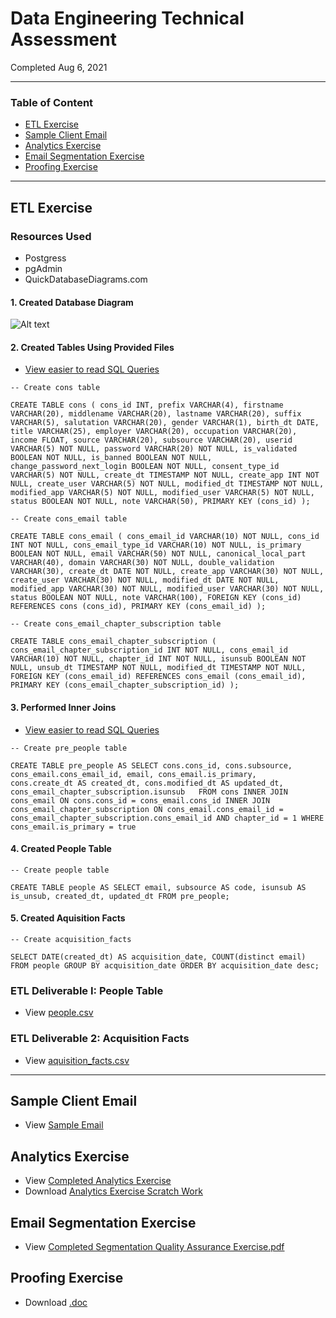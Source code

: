 # Data Engineering Technical Assessment
Completed Aug 6, 2021

---

### Table of Content

- [ETL Exercise](#etl-exercise)
- [Sample Client Email](#sample-client-email)
- [Analytics Exercise](#analytics-exercise)
- [Email Segmentation Exercise](#email-segmentation-exercise)
- [Proofing Exercise](#proofing-exercise)

---

## ETL Exercise

### Resources Used
- Postgress
- pgAdmin
- QuickDatabaseDiagrams.com

#### 1. Created Database Diagram
![Alt text](https://github.com/AnonApplicant/Assessment/blob/17b39860bb088dc9e088cf5f4e827b72238fb00f/ETL_Quick_Database_Drawing.png)

#### 2. Created Tables Using Provided Files
- [View easier to read SQL Queries](https://github.com/AnonApplicant/Assessment/blob/46e71ca437f7548224420dabb07b0cc768f1175f/sql_queries.sql)

`-- Create cons table`

`CREATE TABLE cons ( cons_id INT, prefix VARCHAR(4), firstname VARCHAR(20), middlename VARCHAR(20), lastname VARCHAR(20), suffix VARCHAR(5), salutation VARCHAR(20), gender VARCHAR(1), birth_dt DATE, title VARCHAR(25), employer VARCHAR(20), occupation VARCHAR(20), income FLOAT, source VARCHAR(20), subsource VARCHAR(20), userid VARCHAR(5) NOT NULL, password VARCHAR(20) NOT NULL, is_validated BOOLEAN NOT NULL, is_banned BOOLEAN NOT NULL, change_password_next_login BOOLEAN NOT NULL, consent_type_id VARCHAR(5) NOT NULL, create_dt TIMESTAMP NOT NULL, create_app INT NOT NULL, create_user VARCHAR(5) NOT NULL, modified_dt TIMESTAMP NOT NULL, modified_app VARCHAR(5) NOT NULL, modified_user VARCHAR(5) NOT NULL, status BOOLEAN NOT NULL, note VARCHAR(50), PRIMARY KEY (cons_id) );`

`-- Create cons_email table`

`CREATE TABLE cons_email ( cons_email_id VARCHAR(10) NOT NULL, cons_id INT NOT NULL, cons_email_type_id VARCHAR(10) NOT NULL, is_primary BOOLEAN NOT NULL, email VARCHAR(50) NOT NULL, canonical_local_part VARCHAR(40), domain VARCHAR(30) NOT NULL, double_validation VARCHAR(30), create_dt DATE NOT NULL, create_app VARCHAR(30) NOT NULL, create_user VARCHAR(30) NOT NULL, modified_dt DATE NOT NULL, modified_app VARCHAR(30) NOT NULL, modified_user VARCHAR(30) NOT NULL, status BOOLEAN NOT NULL, note VARCHAR(100), FOREIGN KEY (cons_id) REFERENCES cons (cons_id), PRIMARY KEY (cons_email_id) );`

`-- Create cons_email_chapter_subscription table`

`CREATE TABLE cons_email_chapter_subscription ( cons_email_chapter_subscription_id INT NOT NULL, cons_email_id VARCHAR(10) NOT NULL, chapter_id INT NOT NULL, isunsub BOOLEAN NOT NULL, unsub_dt TIMESTAMP NOT NULL, modified_dt TIMESTAMP NOT NULL, FOREIGN KEY (cons_email_id) REFERENCES cons_email (cons_email_id), PRIMARY KEY (cons_email_chapter_subscription_id) );`

#### 3. Performed Inner Joins
- [View easier to read SQL Queries](https://github.com/AnonApplicant/Assessment/blob/46e71ca437f7548224420dabb07b0cc768f1175f/sql_queries.sql)

`-- Create pre_people table`

`CREATE TABLE pre_people AS
SELECT cons.cons_id, cons.subsource, cons_email.cons_email_id, email, cons_email.is_primary, 
cons.create_dt AS created_dt, cons.modified_dt AS updated_dt, cons_email_chapter_subscription.isunsub  
FROM cons
INNER JOIN cons_email
ON cons.cons_id = cons_email.cons_id
INNER JOIN cons_email_chapter_subscription
ON cons_email.cons_email_id = cons_email_chapter_subscription.cons_email_id AND chapter_id = 1
WHERE cons_email.is_primary = true`

#### 4. Created People Table

`-- Create people table`

`CREATE TABLE people AS
SELECT email, subsource AS code, isunsub AS is_unsub, created_dt, updated_dt FROM pre_people;`


#### 5. Created Aquisition Facts

`-- Create acquisition_facts`

`SELECT DATE(created_dt) AS acquisition_date, COUNT(distinct email) 
FROM people
GROUP BY acquisition_date
ORDER BY acquisition_date desc;`

### ETL Deliverable I: People Table
- View [people.csv](https://github.com/AnonApplicant/Assessment/blob/0359ad6e97d2076b46ce13196d139a5722fb68ce/people.csv)

### ETL Deliverable 2: Acquisition Facts
- View [aquisition_facts.csv](https://github.com/AnonApplicant/Assessment/blob/ecd0d546940ca67630e3432def5b62ccc5dc6ea2/acquisition_facts.csv)

---

## Sample Client Email
- View [Sample Email]()

## Analytics Exercise
- View [Completed Analytics Exercise](https://github.com/AnonApplicant/Assessment/blob/a4bcfc120a0b9dc196928885b6ec5f6b4bf92d63/Analytics%20-%20Spreadsheet%20Results.docx.pdf)
- Download [Analytics Exercise Scratch Work](https://github.com/AnonApplicant/Assessment/blob/80700a6c8a964936190c395630c69a57e6a80be1/Analytics%20Exercise_Work.xlsx)

## Email Segmentation Exercise
- View [Completed Segmentation Quality Assurance Exercise.pdf](https://github.com/AnonApplicant/Assessment/blob/9ea1e6a0453b214254d08fb4655f3045c3ab230b/Segmentation%20Quality%20Assurance%20Exercise.pdf)

## Proofing Exercise
- Download [.doc]()
